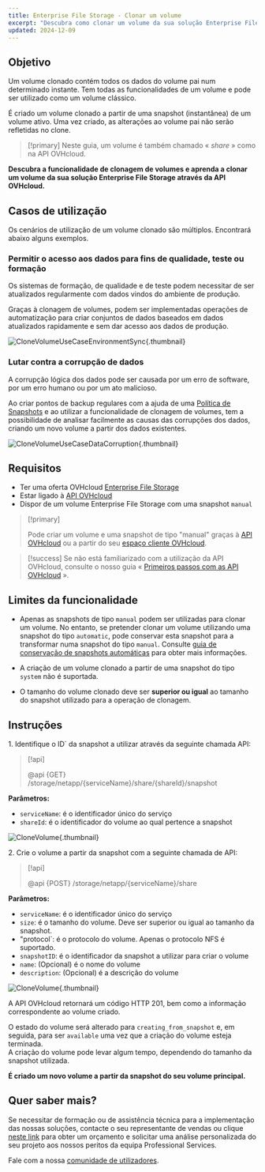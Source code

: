 ```yaml
---
title: Enterprise File Storage - Clonar um volume
excerpt: "Descubra como clonar um volume da sua solução Enterprise File Storage através da API OVHcloud"
updated: 2024-12-09
---
```


## Objetivo

Um volume clonado contém todos os dados do volume pai num determinado instante. Tem todas as funcionalidades de um volume e pode ser utilizado como um volume clássico.<br>

É criado um volume clonado a partir de uma snapshot (instantânea) de um volume ativo. Uma vez criado, as alterações ao volume pai não serão refletidas no clone.

> [!primary]
> Neste guia, um volume é também chamado « *share* » como na API OVHcloud.

**Descubra a funcionalidade de clonagem de volumes e aprenda a clonar um volume da sua solução Enterprise File Storage através da API OVHcloud.**

## Casos de utilização

Os cenários de utilização de um volume clonado são múltiplos. Encontrará abaixo alguns exemplos.

### Permitir o acesso aos dados para fins de qualidade, teste ou formação

Os sistemas de formação, de qualidade e de teste podem necessitar de ser atualizados regularmente com dados vindos do ambiente de produção.<br>

Graças à clonagem de volumes, podem ser implementadas operações de automatização para criar conjuntos de dados baseados em dados atualizados rapidamente e sem dar acesso aos dados de produção.

![CloneVolumeUseCaseEnvironmentSync](images/clone_volume_use_case_1.png){.thumbnail}

### Lutar contra a corrupção de dados

A corrupção lógica dos dados pode ser causada por um erro de software, por um erro humano ou por um ato malicioso.<br>

Ao criar pontos de backup regulares com a ajuda de uma [Política de Snapshots](/pages/storage_and_backup/file_storage/enterprise_file_storage/netapp_snapshot_policy) e ao utilizar a funcionalidade de clonagem de volumes, tem a possibilidade de analisar facilmente as causas das corrupções dos dados, criando um novo volume a partir dos dados existentes.

![CloneVolumeUseCaseDataCorruption](images/clone_volume_use_case_2.png){.thumbnail}

## Requisitos

- Ter uma oferta OVHcloud [Enterprise File Storage](/links/storage/enterprise-file-storage)
- Estar ligado à [API OVHcloud](/links/api)
- Dispor de um volume Enterprise File Storage com uma snapshot `manual`

> [!primary]
>
> Pode criar um volume e uma snapshot de tipo "manual" graças à [API OVHcloud](/links/api) ou a partir do seu [espaço cliente OVHcloud](/links/manager).

> [!success]
> Se não está familiarizado com a utilização da API OVHcloud, consulte o nosso guia « [Primeiros passos com as API OVHcloud](/pages/manage_and_operate/api/first-steps) ».

## Limites da funcionalidade

- Apenas as snapshots de tipo `manual` podem ser utilizadas para clonar um volume.
No entanto, se pretender clonar um volume utilizando uma snapshot do tipo `automatic`, pode conservar esta snapshot para a transformar numa snapshot do tipo `manual`.
Consulte [guia de conservação de snapshots automáticas](/pages/storage_and_backup/file_storage/enterprise_file_storage/netapp_hold_automatic_snapshot) para obter mais informações.

- A criação de um volume clonado a partir de uma snapshot do tipo `system` não é suportada.

- O tamanho do volume clonado deve ser **superior ou igual** ao tamanho do snapshot utilizado para a operação de clonagem.

## Instruções

1\. Identifique o ID` da snapshot a utilizar através da seguinte chamada API:

> [!api]
>
> @api {GET} /storage/netapp/{serviceName}/share/{shareId}/snapshot
>

**Parâmetros:**

- `serviceName`: é o identificador único do serviço
- `shareId`: é o identificador do volume ao qual pertence a snapshot

![CloneVolume](images/clone_volume_step_1.png){.thumbnail}

2\. Crie o volume a partir da snapshot com a seguinte chamada de API:

> [!api]
>
> @api {POST} /storage/netapp/{serviceName}/share
>

**Parâmetros:**

- `serviceName`: é o identificador único do serviço
- `size`: é o tamanho do volume. Deve ser superior ou igual ao tamanho da snapshot.
- "protocol`: é o protocolo do volume. Apenas o protocolo NFS é suportado.
- `snapshotID`: é o identificador da snapshot a utilizar para criar o volume
- `name`: (Opcional) é o nome do volume
- `description`: (Opcional) é a descrição do volume

![CloneVolume](images/clone_volume_step_2.png){.thumbnail}

A API OVHcloud retornará um código HTTP 201, bem como a informação correspondente ao volume criado.<br>

O estado do volume será alterado para `creating_from_snapshot` e, em seguida, para ser `available` uma vez que a criação do volume esteja terminada.<br>
A criação do volume pode levar algum tempo, dependendo do tamanho da snapshot utilizada.

**É criado um novo volume a partir da snapshot do seu volume principal.**

## Quer saber mais? <a name="go-further"></a>

Se necessitar de formação ou de assistência técnica para a implementação das nossas soluções, contacte o seu representante de vendas ou clique [neste link](/links/professional-services) para obter um orçamento e solicitar uma análise personalizada do seu projeto aos nossos peritos da equipa Professional Services.

Fale com a nossa [comunidade de utilizadores](/links/community).